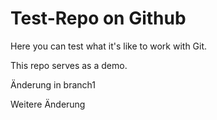 # Test-Repo on Github
Here you can test what it's like to work with Git.

This repo serves as a demo.


Änderung in branch1

Weitere Änderung


